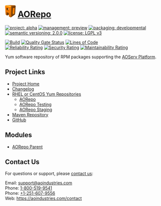 # [<img src="ao-logo.png" alt="AO Logo" width="35" height="40">](https://github.com/aoindustries) [AORepo](https://github.com/aoindustries/aorepo)

[![project: alpha](https://aorepo.org/ao-badges/project-alpha.svg)](https://aoindustries.com/life-cycle#project-alpha)
[![management: preview](https://aorepo.org/ao-badges/management-preview.svg)](https://aoindustries.com/life-cycle#management-preview)
[![packaging: developmental](https://aorepo.org/ao-badges/packaging-developmental.svg)](https://aoindustries.com/life-cycle#packaging-developmental)  
[![semantic versioning: 2.0.0](https://aorepo.org/ao-badges/semver-2.0.0.svg)](http://semver.org/spec/v2.0.0.html)
[![license: LGPL v3](https://aorepo.org/ao-badges/license-lgpl-3.0.svg)](https://www.gnu.org/licenses/lgpl-3.0)

[![Build](https://github.com/aoindustries/aorepo/workflows/Build/badge.svg?branch=master)](https://github.com/aoindustries/aorepo/actions?query=workflow%3ABuild)
[![Quality Gate Status](https://sonarcloud.io/api/project_badges/measure?branch=master&project=org.aorepo%3Aaorepo&metric=alert_status)](https://sonarcloud.io/dashboard?branch=master&id=org.aorepo%3Aaorepo)
[![Lines of Code](https://sonarcloud.io/api/project_badges/measure?branch=master&project=org.aorepo%3Aaorepo&metric=ncloc)](https://sonarcloud.io/component_measures?branch=master&id=org.aorepo%3Aaorepo&metric=ncloc)  
[![Reliability Rating](https://sonarcloud.io/api/project_badges/measure?branch=master&project=org.aorepo%3Aaorepo&metric=reliability_rating)](https://sonarcloud.io/component_measures?branch=master&id=org.aorepo%3Aaorepo&metric=Reliability)
[![Security Rating](https://sonarcloud.io/api/project_badges/measure?branch=master&project=org.aorepo%3Aaorepo&metric=security_rating)](https://sonarcloud.io/component_measures?branch=master&id=org.aorepo%3Aaorepo&metric=Security)
[![Maintainability Rating](https://sonarcloud.io/api/project_badges/measure?branch=master&project=org.aorepo%3Aaorepo&metric=sqale_rating)](https://sonarcloud.io/component_measures?branch=master&id=org.aorepo%3Aaorepo&metric=Maintainability)

Yum software repository of RPM packages supporting the [AOServ Platform](https://aoindustries.com/aoserv/).

## Project Links
* [Project Home](https://aorepo.org/)
* [Changelog](https://aorepo.org/changelog)
* [RHEL or CentOS Yum Repositories](https://aorepo.org/linux/)
    * [AORepo](https://aorepo.org/linux/aorepo/)
    * [AORepo Testing](https://aorepo.org/linux/testing/)
    * [AORepo Staging](https://aorepo.org/linux/staging/)
* [Maven Repository](https://aorepo.org/maven2/)
* [GitHub](https://github.com/aoindustries/aorepo)

## Modules
* [AORepo Parent](https://github.com/aoindustries/aorepo-parent)

## Contact Us
For questions or support, please [contact us](https://aoindustries.com/contact):

Email: [support@aoindustries.com](mailto:support@aoindustries.com)  
Phone: [1-800-519-9541](tel:1-800-519-9541)  
Phone: [+1-251-607-9556](tel:+1-251-607-9556)  
Web: https://aoindustries.com/contact
